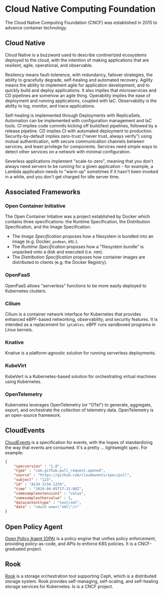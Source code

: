 # Cloud Native Computing Foundation

The Cloud Native Computing Foundation (CNCF) was established in 2015 to advance container technology.

## Cloud Native

Cloud Native is a buzzword used to describe continerized ecosystems deployed to the cloud, with the intention of making applications that are resilient, agile, operational, and observable. 

Resilency means fault-tolerence, with redundancy, failover strategies, the ability to gracefully degrade, self-healing and automated recovery. Agility means the ability to implement agile for application development, and to quickly build and deploy applications. It also implies that microservices and CD pipelines are somehow an agile thing. Operability implies the ease of deployment and running applications, coupled with IaC. Observability is the ability to log, monitor, and trace applications. 

Self-healing is implemented through Deployments with ReplicaSets. Automation can be implemented with configuration management and IaC tools. CI implies code commits kicking off build/test pipelines, followed by a release pipeline. CD implies CI with automated deployment to production. Security-by-default implies zero-trust ("never trust, always verify") using mutual authentication, with secure communication channels between services, and least-privilege for components. Services need simple ways to detect other services on a network with minimal configuration.

Severless applications implement "scale-to-zero", meaning that you don't always need servers to be running for a given application - for example, a Lambda application needs to "warm up" sometimes if it hasn't been invoked in a while, and you don't get charged for idle server time.

## Associated Frameworks

### Open Container Initiative

The Open Container Intiative was a project established by Docker which contains three specifications: the Runtime Specification, the Distribution Specification, and the Image Specification. 

  * The *Image Specification* proposes how a filesystem is bundled into an image (e.g. Docker, `podman`, etc.).
  * The *Runtime Specification* proposes how a "filesystem bundle" is unpacked onto a disk and executed (i.e. *ran*).
  * The *Distribution Specification* proposes how container images are distributed to clients (e.g. the Docker Registry).

### OpenFaaS

OpenFaaS allows "serverless" functions to be more easily deployed to Kubernetes clusters.

### Cilium

Cilium is a container network interface for Kubernetes that provides enhanced eBPF-based networking, observability, and security features. It is intended as a replacement for `iptables`. eBPF runs sandboxed programs in Linux kernels.

### Knative

Knative is a platform-agnostic solution for running serverless deployments.

### KubeVirt

KubeVert is a Kubernetes-based solution for orchestrating virtual machines using Kubernetes.

### OpenTelemetry

Kubernetes leverages OpenTelemetry (or "OTel") to generate, aggregate, export, and orchestrate the collection of telemetry data. OpenTelemetry is an open-source framework.

## CloudEvents

[CloudEvents](https://cloudevents.io/) is a specification for events, with the hopes of standardizing the way that events are consumed. It's a pretty ... lightweight spec. For example:

```json
{
    "specversion" : "1.0",
    "type" : "com.github.pull_request.opened",
    "source" : "https://github.com/cloudevents/spec/pull",
    "subject" : "123",
    "id" : "A234-1234-1234",
    "time" : "2018-04-05T17:31:00Z",
    "comexampleextension1" : "value",
    "comexampleothervalue" : 5,
    "datacontenttype" : "text/xml",
    "data" : "<much wow=\"xml\"/>"
}
```

## Open Policy Agent

[Open Policy Agent (OPA)](https://www.openpolicyagent.org/docs/latest/) is a policy engine that unifies policy enforcement, providing policy-as-code, and APIs to enforce K8S policies. It is a CNCF-graduated project.

## Rook

[Rook](https://rook.io/) is a storage orchestration tool supporting Ceph, which is a distributed storage system. Rook provides self-managing, self-scaling, and self-healing storage services for Kubernetes. Is is a CNCF project.